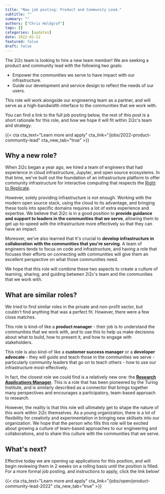 ```yaml
---
title: "New job posting: Product and Community Lead."
subtitle: ""
summary: ""
authors: ["Chris Holdgraf"]
tags: []
categories: [updates]
date: 2022-02-22
featured: false
draft: false
---
```


The 2i2c team is looking to hire a new team member! We are seeking a product and community lead with the following two goals:

- Empower the communities we serve to have impact with our infrastructure.
- Guide our development and service design to reflect the needs of our users.

This role will work alongside our engineering team as a partner, and will serve as a high-bandwidth interface to the communities that we work with.

You can find a link to the full job posting below, the rest of this post is a short rationale for this role, and how we hope it will fit within 2i2c's team and strategy.

{{< cta cta_text="Learn more and apply" cta_link="/jobs/2022-product-community-lead" cta_new_tab="true" >}}

## Why a new role?

When 2i2c began a year ago, we hired a team of engineers that had experience in cloud infrastructure, Jupyter, and open source ecosystems. In that time, we've built out the foundation of an infrastructure platform to offer community infrastructure for interactive computing that respects the [Right to Replicate](/content/right-to-replicate/).

However, solely providing infrastructure is not enough. Working with the modern open source stack, using the cloud to its advantage, and bringing these tools into specific domains requires a lot of extra experience and expertise. We believe that 2i2c is in a good position to **provide guidance and support to leaders in the communities that we serve**, allowing them to get up-to-speed with the infrastructure more effectively so that they can have an impact.

Moreover, we've also learned that it's crucial to **develop infrastructure in collaboration with the communities that you're serving**. A team of engineers tends to focus on code and infrastructure, and having a role that focuses their efforts on connecting with communities will give them an excellent perspective on what those communities need.

We hope that this role will combine these two aspects to create a culture of learning, sharing, and guiding between 2i2c's team and the communities that we work with.

## What are similar roles?

We tried to find similar roles in the private and non-profit sector, but couldn't find anything that was a perfect fit. However, there were a few close matches.

This role is kind-of like a **product manager** - their job is to understand the communities that we work with, and to use this to help us make decisions about what to build, how to present it, and how to engage with stakeholders.

This role is also kind-of like a **customer success manager** or a **developer advocate** - they will guide and teach those in the communities we serve - particularly community leaders that go on to teach others - how to use our infrastructure most-effectively.

In fact, the closest role we could find is a relatively new one: the [**Research Applications Manager**](https://the-turing-way.netlify.app/collaboration/research-infrastructure-roles/ram.html). This is a role that has been pioneered by the Turing Institute, and is similarly described as a connector that brings together many perspectives and encourages a participatory, team-based approach to research.

However, the reality is that this role will ultimately get to shape the nature of this work within 2i2c themselves. As a young organization, there is a lot of flexibility for creativity and experimentation in bringing new skillsets into our organization. We hope that the person who fills this role will be excited about growing a culture of team-based approaches to our engineering and collaborations, and to share this culture with the communities that we serve.

## What's next?

Effective today we are opening up applications for this position, and will begin reviewing them in 2 weeks on a rolling basis until the position is filled. For a more formal job posting, and instructions to apply, click the link below!

{{< cta cta_text="Learn more and apply" cta_link="/jobs/open/product-community-lead-2022" cta_new_tab="true" >}}
